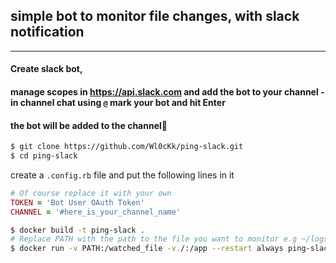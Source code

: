 ## simple bot to monitor file changes, with slack notification
----
#### Create slack bot,
#### manage scopes in https://api.slack.com and add the bot to your channel - in channel chat using `@` mark your bot and hit Enter
#### the bot will be added to the channel🎉
```bash
$ git clone https://github.com/Wl0cKk/ping-slack.git
$ cd ping-slack
```
create a `.config.rb` file and put the following lines in it
```ruby
# Of course replace it with your own
TOKEN = 'Bot User OAuth Token'
CHANNEL = '#here_is_your_channel_name'
```

```bash
$ docker build -t ping-slack .
# Replace PATH with the path to the file you want to monitor e.g ~/logs.txt
$ docker run -v PATH:/watched_file -v./:/app --restart always ping-slack
```
